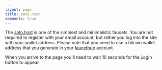 ```yaml
---
layout: page
title: sato.host
comments: true
---
```


The <a href="http://bit.ly/sato-host" target="_blank">sato.host</a> is one of the simplest and minimalistic faucets. You are not required to register with your email account, but rather you log into the site with your wallet address. Please note that you need to use a bitcoin wallet address that you generate in your <a href="http://bit.ly/www-faucethub" target="_blank">faucethub</a> account.
<P>
When you arrive to the page you'll need to wait 10 seconds for the Login button to appear.
